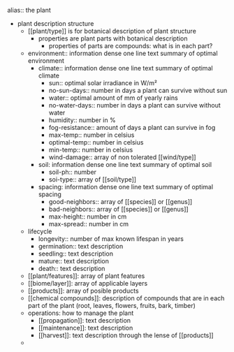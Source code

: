 alias:: the plant

- plant description structure
	- [[plant/type]] is for botanical description of plant structure
		- properties are plant parts with botanical description
			- properties of parts are compounds: what is in each part?
	- environment:: information dense one line text summary of optimal environment
		- climate:: information dense one line text summary of optimal climate
			- sun:: optimal solar irradiance in W/m²
			- no-sun-days:: number in days a plant can survive without sun
			- water:: optimal amount of mm of yearly rains
			- no-water-days:: number in days a plant can survive without water
			- humidity:: number in %
			- fog-resistance:: amount of days a plant can survive in fog
			- max-temp:: number in celsius
			- optimal-temp:: number in celsius
			- min-temp:: number in celsius
			- wind-damage:: array of non tolerated [[wind/type]]
		- soil: information dense one line text summary of optimal soil
			- soil-ph:: number
			- soi-type:: array of [[soil/type]]
		- spacing: information dense one line text summary of optimal spacing
			- good-neighbors:: array of [[species]] or [[genus]]
			- bad-neighbors:: array of [[species]] or [[genus]]
			- max-height:: number in cm
			- max-spread:: number in cm
	- lifecycle
		- longevity:: number of max known lifespan in years
		- germination:: text description
		- seedling:: text description
		- mature:: text description
		- death:: text description
	- [[plant/features]]: array of plant features
	- [[biome/layer]]: array of applicable layers
	- [[products]]: array of posible products
	- [[chemical compounds]]: description of compounds that are in each part of the plant (root, leaves, flowers, fruits, bark, timber)
	- operations: how to manage the plant
		- [[propagation]]: text description
		- [[maintenance]]: text description
		- [[harvest]]: text description through the lense of [[products]]
	-